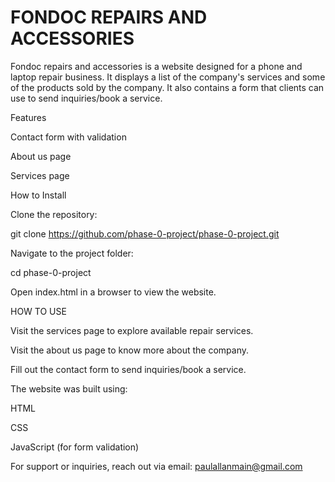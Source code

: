# FONDOC REPAIRS AND ACCESSORIES
Fondoc repairs and accessories is a website designed for a phone and laptop repair business. It displays a list of the company's services and some of the products sold by the company. It also contains a form that clients can use to send inquiries/book a service.  

Features

Contact form with validation

About us page

Services page 

How to Install

Clone the repository:

git clone https://github.com/phase-0-project/phase-0-project.git

Navigate to the project folder:

cd phase-0-project

Open index.html in a browser to view the website.

HOW TO USE

Visit the services page to explore available repair services.

Visit the about us page to know more about the company.

Fill out the contact form to send inquiries/book a service.

The website was built using:

HTML

CSS

JavaScript (for form validation)

For support or inquiries, reach out via email: paulallanmain@gmail.com
